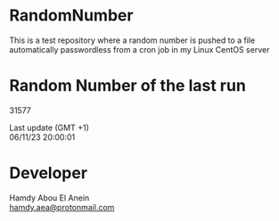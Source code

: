 # RandomNumber    
This is a test repository where a random number is pushed to a file automatically passwordless from a cron job in my Linux CentOS server    
# Random Number of the last run   
31577
      
Last update (GMT +1)    
06/11/23 20:00:01
# Developer    
Hamdy Abou El Anein   
hamdy.aea@protonmail.com
